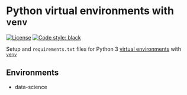 # Python virtual environments with `venv`

[![License](https://img.shields.io/badge/License-BSD%203--Clause-blue.svg)](https://opensource.org/licenses/BSD-3-Clause)
[![Code style: black](https://img.shields.io/badge/code%20style-black-000000.svg)](https://github.com/ambv/black)

Setup and `requirements.txt` files for Python 3 [virtual environments](https://packaging.python.org/tutorials/installing-packages/#creating-virtual-environments) with [`venv`](https://docs.python.org/3/library/venv.html)

## Environments

- data-science
